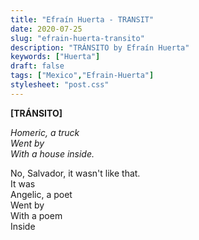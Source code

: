 ```yaml
---
title: "Efraín Huerta - TRANSIT"
date: 2020-07-25
slug: "efrain-huerta-transito"
description: "TRÁNSITO by Efraín Huerta"
keywords: ["Huerta"]
draft: false
tags: ["Mexico","Efrain-Huerta"]
stylesheet: "post.css"
---
```


**[TRÁNSITO]**

*Homeric, a truck  
Went by  
With a house inside.*

No, Salvador, it wasn't like that.  
It was  
Angelic, a poet  
Went by  
With a poem  
Inside